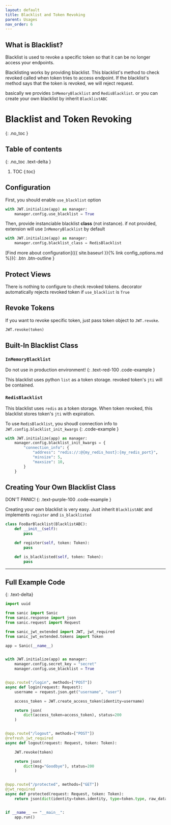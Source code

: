 ```yaml
---
layout: default
title: Blacklist and Token Revoking
parent: Usages
nav_order: 6
---
```


## What is Blacklist?
Blacklist is used to revoke a specific token so that it can be no longer access your endpoints.

Blacklisting works by providing blacklist. This blacklist's method to check revoked called when token tries to access endpoint. If the blacklist's method says that the token is revoked, we will reject request.

basically we provides `InMemoryBlacklist` and `RedisBlacklist`. or you can create your own blacklist by inherit `BlacklistABC`

# Blacklist and Token Revoking
{: .no_toc }

## Table of contents
{: .no_toc .text-delta }

1. TOC
{:toc}


## Configuration

First, you should enable `use_blacklist` option

```python
with JWT.initialize(app) as manager:
    manager.config.use_blacklist = True
```

Then, provide instanciable blacklist **class** (not instance). if not provided, extension will use `InMemoryBlacklist` by default

```python
with JWT.initialize(app) as manager:
    manager.config.blacklist_class = RedisBlacklist
```

[Find more about configuration]({{ site.baseurl }}{% link config_options.md %}){: .btn .btn-outline }

## Protect Views

There is nothing to configure to check revoked tokens. decorator automatically rejects revoked token if `use_blacklist` is `True`

## Revoke Tokens

If you want to revoke specific token, just pass token object to `JWT.revoke`.

```python
JWT.revoke(token)
```

## Built-In Blacklist Class

### `InMemoryBlacklist`

Do not use in production environment!
{: .text-red-100 .code-example }

This blacklist uses python `list` as a token storage. revoked token's `jti` will be contained.

### `RedisBlacklist`


This blacklist uses `redis` as a token storage. When token revoked, this blacklist stores token's `jti` with expiration.

To use `RedisBlacklist`, you shoudl connection info to `JWT.config.blacklist_init_kwargs`
{: .code-example }
```python
with JWT.initialize(app) as manager:
    manager.config.blacklist_init_kwargs = {
        "connection_info": {
            "address": "redis://:@{my_redis_host}:{my_redis_port}",
            "minsize": 5,
            "maxsize": 10,
        }
    }
```

## Creating Your Own Blacklist Class

DON'T PANIC!
{: .text-purple-100 .code-example }

Creating your own blacklist is very easy. Just inherit `BlacklistABC` and implements `register` and `is_blacklisted`

```python
class FooBarBlacklist(BlacklistABC):
    def __init__(self):
        pass

    def register(self, token: Token):
        pass

    def is_blacklisted(self, token: Token):
        pass
```


---

## Full Example Code
{: .text-delta}


```python
import uuid

from sanic import Sanic
from sanic.response import json
from sanic.request import Request

from sanic_jwt_extended import JWT, jwt_required
from sanic_jwt_extended.tokens import Token

app = Sanic(__name__)


with JWT.initialize(app) as manager:
    manager.config.secret_key = "secret"
    manager.config.use_blacklist = True


@app.route("/login", methods=["POST"])
async def login(request: Request):
    username = request.json.get("username", "user")

    access_token = JWT.create_access_token(identity=username)

    return json(
        dict(access_token=access_token), status=200
    )


@app.route("/logout", methods=["POST"])
@refresh_jwt_required
async def logout(request: Request, token: Token):

    JWT.revoke(token)

    return json(
        dict(msg="Goodbye"), status=200
    )


@app.route("/protected", methods=["GET"])
@jwt_required
async def protected(request: Request, token: Token):
    return json(dict(identity=token.identity, type=token.type, raw_data=token.raw_data, exp=str(token.exp)))


if __name__ == "__main__":
    app.run()
```